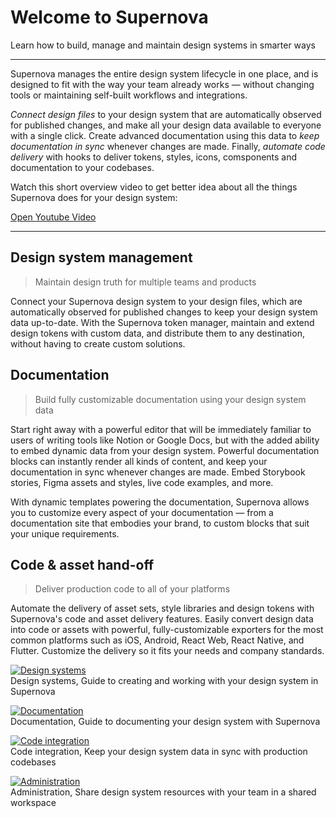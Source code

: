 
# Welcome to Supernova

Learn how to build, manage and maintain design systems in smarter ways

---

Supernova manages the entire design system lifecycle in one place, and is designed to fit with the way your team already works — without changing tools or maintaining self-built workflows and integrations. 

*Connect design files* to your design system that are automatically observed for published changes, and make all your design data available to everyone with a single click. Create advanced documentation using this data to *keep documentation in sync* whenever changes are made. Finally, *automate code delivery* with hooks to deliver tokens, styles, icons, comsponents and documentation to your codebases.


Watch this short overview video to get better idea about all the things Supernova does for your design system:

  
[Open Youtube Video](https://www.youtube.com/embed/0xOfPSqqgrQ)  


---

## Design system management

> Maintain design truth for multiple teams and products

Connect your Supernova design system to your design files, which are automatically observed for published changes to keep your design system data up-to-date. With the Supernova token manager, maintain and extend design tokens with custom data, and distribute them to any destination, without having to create custom solutions.

## Documentation

> Build fully customizable documentation using your design system data

Start right away with a powerful editor that will be immediately familiar to users of writing tools like Notion or Google Docs, but with the added ability to embed dynamic data from your design system. Powerful documentation blocks can instantly render all kinds of content, and keep your documentation in sync whenever changes are made. Embed Storybook stories, Figma assets and styles, live code examples, and more.

With dynamic templates powering the documentation, Supernova allows you to customize every aspect of your documentation — from a documentation site that embodies your brand, to custom blocks that suit your unique requirements.

## Code & asset hand-off

> Deliver production code to all of your platforms

Automate the delivery of asset sets, style libraries and design tokens with Supernova's code and asset delivery features. Easily convert design data into code or assets with powerful, fully-customizable exporters for the most common platforms such as iOS, Android, React Web, React Native, and Flutter. Customize the delivery so it fits your needs and company standards.

  
[![Design systems](https://studio-assets.supernova.io/design-systems/6475/adbb808d-c2c9-4b04-af16-61405b47ec1c.png?Expires=1972252800&Policy=eyJTdGF0ZW1lbnQiOlt7IlJlc291cmNlIjoiaHR0cHM6Ly9zdHVkaW8tYXNzZXRzLnN1cGVybm92YS5pby9kZXNpZ24tc3lzdGVtcy82NDc1L2FkYmI4MDhkLWMyYzktNGIwNC1hZjE2LTYxNDA1YjQ3ZWMxYy5wbmciLCJDb25kaXRpb24iOnsiRGF0ZUxlc3NUaGFuIjp7IkFXUzpFcG9jaFRpbWUiOjE5NzIyNTI4MDB9fX1dfQ__&Signature=ZNKSYh2wZpnLJs5eOkuMl6kwJ6Csi5k0nkxA8mzHhihRIInHQRRZfWJ86MuQkx7Oz8ECiI3bBhn7J15tINcqh4qAqcrhNYgNK0TORP0YhWgtH9OMFHxboHEQj9LgTKwziuGEcwJ6-corRfQR3qs2rcTEt2SxD0DNn3fTS6bfoAZdhoucXwVE6PPVFo38AucoLp9XDgDRfQnhCBnf3y0OyfEGlJSNlTsuC~Uv4QqT8K8YzaE-A7halikMVFqH3oYFXCNou-gDX22t5OinxJx6HLiTMu9oxUnWKvK6Y1CYBoSkBtsiEu6w4vRWhuFxmWXitI73s9DYOwtTNmH-kCtZvg__&Key-Pair-Id=APKAJGK34LCCAUR7N6LA)](#)  
Design systems, Guide to creating and working with your design system in Supernova  
  
[![Documentation](https://studio-assets.supernova.io/design-systems/6475/136076c0-bd5a-4244-93de-e1c88b4927e7.png?Expires=1972252800&Policy=eyJTdGF0ZW1lbnQiOlt7IlJlc291cmNlIjoiaHR0cHM6Ly9zdHVkaW8tYXNzZXRzLnN1cGVybm92YS5pby9kZXNpZ24tc3lzdGVtcy82NDc1LzEzNjA3NmMwLWJkNWEtNDI0NC05M2RlLWUxYzg4YjQ5MjdlNy5wbmciLCJDb25kaXRpb24iOnsiRGF0ZUxlc3NUaGFuIjp7IkFXUzpFcG9jaFRpbWUiOjE5NzIyNTI4MDB9fX1dfQ__&Signature=DXKyTJeoZ~XtdSn12gupHCLCR6Yt-Q0lc4VeO0TlMeuFJHdySuRkSjkGRUwpsD-mjF1cmLuxMS43YOT6uy548akiMprGpVbxnDz~dKnastFv1OCR2rTZt1SZxyQOTyHogtYn9J4U~hztiWTf4qUzapZhPDY20dUNh7HPZoROq-3z1U3tZYPeNJY3FsRN-Ry0w9aeI-9~S1Fwcii1AXpbWpcvSW57V3zZV7s1abOd56xq7l0gaiYNULMa8jgBt3XwPxhUuxsZP11MFxGPX1WIMIy2sZx0XR0GFBq48sizGdmAhmJ13exAts3mnNVrM~W~aszqFNoVZw1kscEJGhIHkQ__&Key-Pair-Id=APKAJGK34LCCAUR7N6LA)](#)  
Documentation, Guide to documenting your design system with Supernova  
  
[![Code integration](https://studio-assets.supernova.io/design-systems/6475/4d15b202-d09b-4f35-9ed2-c62fc4e9e6c8.png?Expires=1972252800&Policy=eyJTdGF0ZW1lbnQiOlt7IlJlc291cmNlIjoiaHR0cHM6Ly9zdHVkaW8tYXNzZXRzLnN1cGVybm92YS5pby9kZXNpZ24tc3lzdGVtcy82NDc1LzRkMTViMjAyLWQwOWItNGYzNS05ZWQyLWM2MmZjNGU5ZTZjOC5wbmciLCJDb25kaXRpb24iOnsiRGF0ZUxlc3NUaGFuIjp7IkFXUzpFcG9jaFRpbWUiOjE5NzIyNTI4MDB9fX1dfQ__&Signature=fQlAVmKWaT1P1tzpihNSdTfxRYQYq53tHU9Dzees6YlVXhvV~8q0MWKNYbvHth3zNnEadugStaxUpLFygahNoMMple9DE70HJlQfy~D3P0FhP9fBa8A5H4Z2gRo2E35mq6mgu31rc3i3Nqs0K-GebL0-l9SOMEUSIkITe~UGdyDr8e0DaQpgbb22Ihw3w5eDvf7sWSIl0aJXaYmU4MNp96KiHC6sm-EUcPWYxAhsvn4uu~~kiqkR0oF7Uf99iyE3cSbieO8RTHUwqLJUcTKJyd8DA3XLAY9nR1T2c6M3ZawDExJhPhH9qXmIx0XbNpLQ2Gm14uhcCKgqBWDnBaVfTQ__&Key-Pair-Id=APKAJGK34LCCAUR7N6LA)](#)  
Code integration, Keep your design system data in sync with production codebases  
  
[![Administration](https://studio-assets.supernova.io/design-systems/6475/d2f069e9-2c87-4c9c-be5e-f1ea05aa9669.png?Expires=1972252800&Policy=eyJTdGF0ZW1lbnQiOlt7IlJlc291cmNlIjoiaHR0cHM6Ly9zdHVkaW8tYXNzZXRzLnN1cGVybm92YS5pby9kZXNpZ24tc3lzdGVtcy82NDc1L2QyZjA2OWU5LTJjODctNGM5Yy1iZTVlLWYxZWEwNWFhOTY2OS5wbmciLCJDb25kaXRpb24iOnsiRGF0ZUxlc3NUaGFuIjp7IkFXUzpFcG9jaFRpbWUiOjE5NzIyNTI4MDB9fX1dfQ__&Signature=D~ZoAOH~a~c17TZq77oDpc6b~eRr0J6772iyQAr89mYyQrSmT-4kBsPvl4ZYmwIl92JeQedh9P5Ra5I6upxMTADkt3z~f-~uIVuilaxys26CSyFLYN6ezF7nvJq4mWC8NXXywoV5u6DGn1cWMYIv9gOpUjbzawpmzGAy55r4S8kGxZxbYoZoOiEqIHIl5fgBB4sDuQQr1UlTPlQ8ojacgAc~Vj7kTIZg5elmDNSIBz70UvKshZ65-g-K~aRZxwlbjbLLCXQFxAEhQwh8HmrBH~vJ5HGngACFDIG1p2VNGU7kz2uXB1nsyESw4Z7u5e54BiYvCPeRplexTSjEKqQy1Q__&Key-Pair-Id=APKAJGK34LCCAUR7N6LA)](../administration/guide-to-workspaces.md)  
Administration, Share design system resources with your team in a shared workspace  
  
